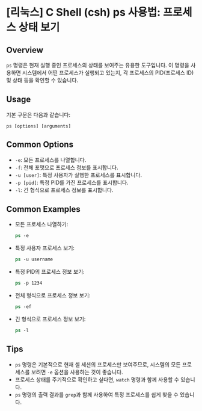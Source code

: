# [리눅스] C Shell (csh) ps 사용법: 프로세스 상태 보기

## Overview
`ps` 명령은 현재 실행 중인 프로세스의 상태를 보여주는 유용한 도구입니다. 이 명령을 사용하면 시스템에서 어떤 프로세스가 실행되고 있는지, 각 프로세스의 PID(프로세스 ID) 및 상태 등을 확인할 수 있습니다.

## Usage
기본 구문은 다음과 같습니다:
```
ps [options] [arguments]
```

## Common Options
- `-e`: 모든 프로세스를 나열합니다.
- `-f`: 전체 포맷으로 프로세스 정보를 표시합니다.
- `-u [user]`: 특정 사용자가 실행한 프로세스를 표시합니다.
- `-p [pid]`: 특정 PID를 가진 프로세스를 표시합니다.
- `-l`: 긴 형식으로 프로세스 정보를 표시합니다.

## Common Examples
- 모든 프로세스 나열하기:
  ```csh
  ps -e
  ```

- 특정 사용자 프로세스 보기:
  ```csh
  ps -u username
  ```

- 특정 PID의 프로세스 정보 보기:
  ```csh
  ps -p 1234
  ```

- 전체 형식으로 프로세스 정보 보기:
  ```csh
  ps -ef
  ```

- 긴 형식으로 프로세스 정보 보기:
  ```csh
  ps -l
  ```

## Tips
- `ps` 명령은 기본적으로 현재 셸 세션의 프로세스만 보여주므로, 시스템의 모든 프로세스를 보려면 `-e` 옵션을 사용하는 것이 좋습니다.
- 프로세스 상태를 주기적으로 확인하고 싶다면, `watch` 명령과 함께 사용할 수 있습니다.
- `ps` 명령의 출력 결과를 `grep`과 함께 사용하여 특정 프로세스를 쉽게 찾을 수 있습니다.